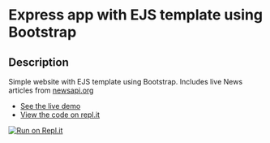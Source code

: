 # Express app with EJS template using Bootstrap

## Description
Simple website with EJS template using Bootstrap. Includes live News articles from [newsapi.org](newsapi.org/?target=_blank)

+ [See the live demo](https://express-news-api-with-ejs-and-bootstrap.rjlevy.repl.co/?target=_blank)
+ [View the code on repl.it](https://repl.it/@rjlevy/express-news-api-with-ejs-and-bootstrap)

[![Run on Repl.it](https://repl.it/badge/github/rolandjlevy/express-news-api-with-ejs-and-bootstrap)](https://repl.it/@rjlevy/express-news-api-with-ejs-and-bootstrap)
